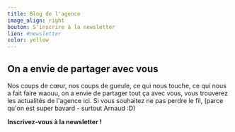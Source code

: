 ```yaml
---
title: Blog de l'agence
image_align: right
bouton: S'inscrire à la newsletter
lien: #newsletter
color: yellow
---
```


## On a envie de partager   avec vous


Nos coups de cœur, nos coups de gueule, ce qui nous touche, ce qui nous a fait faire waouu, on a envie de partager tout ça avec vous, vous trouverez les actualités de l'agence ici. Si vous souhaitez ne pas perdre le fil, (parce qu'on est super bavard - surtout Arnaud :D)  
  
**Inscrivez-vous à la newsletter !**
